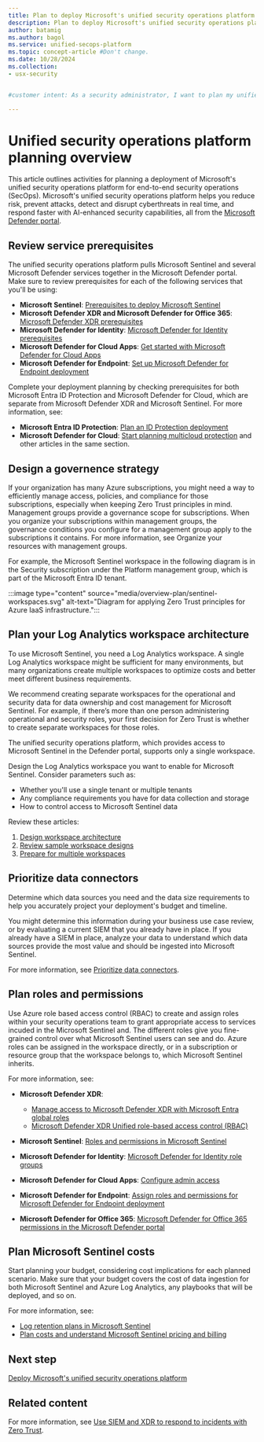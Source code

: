 ```yaml
---
title: Plan to deploy Microsoft's unified security operations platform | Microsoft Defender
description: Plan to deploy Microsoft's unified security operations platform with the Microsoft Defender portal, Microsoft Sentinel, and other Microsoft Defender services.
author: batamig
ms.author: bagol
ms.service: unified-secops-platform
ms.topic: concept-article #Don't change.
ms.date: 10/28/2024
ms.collection:
- usx-security


#customer intent: As a security administrator, I want to plan my unified security operations platform deployment so that I can access Microsoft Sentinel services together with other Microsoft Defender services in the Microsoft Defender portal.

---
```




# Unified security operations platform planning overview

This article outlines activities for planning a deployment of Microsoft's unified security operations platform for end-to-end security operations (SecOps). Microsoft's unified security operations platform helps you reduce risk, prevent attacks, detect and disrupt cyberthreats in real time, and respond faster with AI-enhanced security capabilities, all from the [Microsoft Defender portal](https://security.microsoft.com).

<!--need to update links so that they stay in the TOC if we're including them-->

## Review service prerequisites

The unified security operations platform pulls Microsoft Sentinel and several Microsoft Defender services together in the Microsoft Defender portal. Make sure to review prerequisites for each of the following services that you'll be using:

- **Microsoft Sentinel**: [Prerequisites to deploy Microsoft Sentinel](/azure/sentinel/prerequisites)
- **Microsoft Defender XDR and Microsoft Defender for Office 365**: [Microsoft Defender XDR prerequisites](/defender-xdr/prerequisites)
- **Microsoft Defender for Identity**: [Microsoft Defender for Identity prerequisites](/defender-for-identity/deploy/prerequisites)
- **Microsoft Defender for Cloud Apps**: [Get started with Microsoft Defender for Cloud Apps](/defender-cloud-apps/get-started)
- **Microsoft Defender for Endpoint**: [Set up Microsoft Defender for Endpoint deployment](/defender-endpoint/production-deployment)

Complete your deployment planning by checking prerequisites for both Microsoft Entra ID Protection and Microsoft Defender for Cloud, which are separate from Microsoft Defender XDR and Microsoft Sentinel. For more information, see:

- **Microsoft Entra ID Protection**: [Plan an ID Protection deployment](/entra/id-protection/how-to-deploy-identity-protection?form=MG0AV3)
- **Microsoft Defender for Cloud**: [Start planning multicloud protection](https://learn.microsoft.com/en-us/azure/defender-for-cloud/plan-multicloud-security-get-started) and other articles in the same section.

## Design a governence strategy

<!--shared from zt / ops content-->

If your organization has many Azure subscriptions, you might need a way to efficiently manage access, policies, and compliance for those subscriptions, especially when keeping Zero Trust principles in mind. Management groups provide a governance scope for subscriptions. When you organize your subscriptions within management groups, the governance conditions you configure for a management group apply to the subscriptions it contains. For more information, see Organize your resources with management groups.

For example, the Microsoft Sentinel workspace in the following diagram is in the Security subscription under the Platform management group, which is part of the Microsoft Entra ID tenant.

:::image type="content" source="media/overview-plan/sentinel-workspaces.svg" alt-text="Diagram for applying Zero Trust principles for Azure IaaS infrastructure.":::

## Plan your Log Analytics workspace architecture

To use Microsoft Sentinel, you need a Log Analytics workspace. A single Log Analytics workspace might be sufficient for many environments, but many organizations create multiple workspaces to optimize costs and better meet different business requirements.

We recommend creating separate workspaces for the operational and security data for data ownership and cost management for Microsoft Sentinel. For example, if there’s more than one person administering operational and security roles, your first decision for Zero Trust is whether to create separate workspaces for those roles.

The unified security operations platform, which provides access to Microsoft Sentinel in the Defender portal, supports only a single workspace. <!--isn't this no longer true? if so we need to update in ZT too-->

Design the Log Analytics workspace you want to enable for Microsoft Sentinel. Consider parameters such as:

- Whether you'll use a single tenant or multiple tenants
- Any compliance requirements you have for data collection and storage
- How to control access to Microsoft Sentinel data

Review these articles:

1. [Design workspace architecture](/azure/azure-monitor/logs/workspace-design?toc=%2Fazure%2Fsentinel%2FTOC.json&bc=%2Fazure%2Fsentinel%2Fbreadcrumb%2Ftoc.json)
1. [Review sample workspace designs](/azure/sentinel/sample-workspace-designs)
1. [Prepare for multiple workspaces](/azure/sentinel/prepare-multiple-workspaces) <!--is this relevant?-->

## Prioritize data connectors

Determine which data sources you need and the data size requirements to help you accurately project your deployment's budget and timeline.

You might determine this information during your business use case review, or by evaluating a current SIEM that you already have in place. If you already have a SIEM in place, analyze your data to understand which data sources provide the most value and should be ingested into Microsoft Sentinel.

For more information, see [Prioritize data connectors](/azure/sentinel/prioritize-data-connectors).

## Plan roles and permissions

Use Azure role based access control (RBAC) to create and assign roles within your security operations team to grant appropriate access to services incuded in the Microsoft Sentinel and. The different roles give you fine-grained control over what Microsoft Sentinel users can see and do. Azure roles can be assigned in the workspace directly, or in a subscription or resource group that the workspace belongs to, which Microsoft Sentinel inherits.

For more information, see:

- **Microsoft Defender XDR**:

    - [Manage access to Microsoft Defender XDR with Microsoft Entra global roles](https://learn.microsoft.com/en-us/defender-xdr/m365d-permissions)
    - [Microsoft Defender XDR Unified role-based access control (RBAC)](https://learn.microsoft.com/en-us/defender-xdr/manage-rbac) <!--are these both relevant?-->

- **Microsoft Sentinel**: [Roles and permissions in Microsoft Sentinel](/azure/sentinel/roles)
- **Microsoft Defender for Identity**: [Microsoft Defender for Identity role groups](https://learn.microsoft.com/en-us/defender-for-identity/role-groups)
- **Microsoft Defender for Cloud Apps**: [Configure admin access](https://learn.microsoft.com/en-us/defender-cloud-apps/manage-admins)
- **Microsoft Defender for Endpoint**: [Assign roles and permissions for Microsoft Defender for Endpoint deployment](https://learn.microsoft.com/en-us/defender-endpoint/prepare-deployment)
- **Microsoft Defender for Office 365**: [Microsoft Defender for Office 365 permissions in the Microsoft Defender portal](https://learn.microsoft.com/en-us/defender-office-365/mdo-portal-permissions)

## Plan Microsoft Sentinel costs

Start planning your budget, considering cost implications for each planned scenario. Make sure that your budget covers the cost of data ingestion for both Microsoft Sentinel and Azure Log Analytics, any playbooks that will be deployed, and so on.

For more information, see:

- [Log retention plans in Microsoft Sentinel](/azure/sentinel/log-plans)
- [Plan costs and understand Microsoft Sentinel pricing and billing](/azure/sentinel/billing?tabs=simplified%2Ccommitment-tiers)

## Next step

[Deploy Microsoft's unified security operations platform](overview-deploy.md)

## Related content

For more information, see [Use SIEM and XDR to respond to incidents with Zero Trust](/security/operations/siem-xdr-overview?bc=%2Fsecurity%2Fzero-trust%2Fbreadcrumb%2Ftoc.json&toc=%2Fsecurity%2Fzero-trust%2Ftoc.json&tabs=defender-portal).
